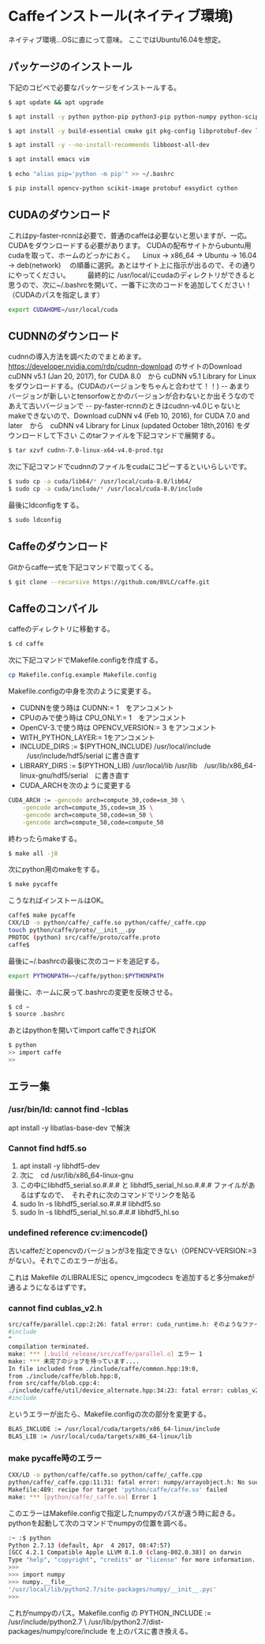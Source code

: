 # Caffeインストール(ネイティブ環境)

ネイティブ環境...OSに直にって意味。
ここではUbuntu16.04を想定。

## パッケージのインストール

下記のコピペで必要なパッケージをインストールする。

```bash
$ apt update && apt upgrade

$ apt install -y python python-pip python3-pip python-numpy python-scipy python-matplotlib ipython ipython-notebook python-pandas python-sympy python-nose python-tk python-yaml

$ apt install -y build-essential cmake git pkg-config libprotobuf-dev libleveldb-dev libsnappy-dev libhdf5-serial-dev protobuf-compiler libatlas-base-dev libgflags-dev libgoogle-glog-dev liblmdb-dev libhdf5-dev wget emacs vim gedit sudo

$ apt install -y --no-install-recommends libboost-all-dev

$ apt install emacs vim
 
$ echo "alias pip='python -m pip'" >> ~/.bashrc

$ pip install opencv-python scikit-image protobuf easydict cython
```

## CUDAのダウンロード

これはpy-faster-rcnnは必要で、普通のcaffeは必要ないと思いますが、一応。
CUDAをダウンロードする必要があります。
CUDAの配布サイトからubuntu用cudaを取って、ホームのどっかにおく。
　Linux -> x86_64 -> Ubuntu -> 16.04 -> deb(network)
　の順番に選択。あとはサイト上に指示が出るので、その通りにやってください。
　
　最終的に /usr/local/にcudaのディレクトリができると思うので、次に~/.bashrcを開いて、一番下に次のコードを追加してください！（CUDAのパスを指定します）

```bash
export CUDAHOME=/usr/local/cuda
```

## CUDNNのダウンロード

cudnnの導入方法を調べたのでまとめます。
https://developer.nvidia.com/rdp/cudnn-download のサイトのDownload cuDNN v5.1 (Jan 20, 2017), for CUDA 8.0　から cuDNN v5.1 Library for Linux をダウンロードする。(CUDAのバージョンをちゃんと合わせて！！)
-- あまりバージョンが新しいとtensorfowとかのバージョンが合わないとか出そうなのであえて古いバージョンで
-- py-faster-rcnnのときはcudnn-v4.0じゃないとmakeできないので、Download cuDNN v4 (Feb 10, 2016), for CUDA 7.0 and later　から　cuDNN v4 Library for Linux (updated October 18th,2016) をダウンロードして下さい
このtarファイルを下記コマンドで展開する。

```bash
$ tar xzvf cudnn-7.0-linux-x64-v4.0-prod.tgz
```

次に下記コマンドでcudnnのファイルをcudaにコピーするといいらしいです。

```bash
$ sudo cp -a cuda/lib64/* /usr/local/cuda-8.0/lib64/
$ sudo cp -a cuda/include/* /usr/local/cuda-8.0/include
```

最後にldconfigをする。

```bash
$ sudo ldconfig
```

## Caffeのダウンロード

Gitからcaffe一式を下記コマンドで取ってくる。

```bash
$ git clone --recursive https://github.com/BVLC/caffe.git
```

## Caffeのコンパイル

caffeのディレクトリに移動する。

```bash
$ cd caffe
```

次に下記コマンドでMakefile.configを作成する。

```bash
cp Makefile.config.example Makefile.config
```

Makefile.configの中身を次のように変更する。

- CUDNNを使う時は CUDNN:= 1　をアンコメント
- CPUのみで使う時は CPU_ONLY:= 1　をアンコメント
- OpenCV-3.で使う時は OPENCV_VERSION:= 3 をアンコメント
- WITH_PYTHON_LAYER:= 1をアンコメント
- INCLUDE_DIRS := $(PYTHON_INCLUDE) /usr/local/include 　/usr/include/hdf5/serial に書き直す
- LIBRARY_DIRS := $(PYTHON_LIB) /usr/local/lib /usr/lib　/usr/lib/x86_64-linux-gnu/hdf5/serial　に書き直す
- CUDA_ARCHを次のように変更する

```bash
CUDA_ARCH := -gencode arch=compute_30,code=sm_30 \
    -gencode arch=compute_35,code=sm_35 \
    -gencode arch=compute_50,code=sm_50 \
    -gencode arch=compute_50,code=compute_50
```

終わったらmakeする。

```bash
$ make all -j8
```

次にpython用のmakeをする。

```bash
$ make pycaffe
```

こうなればインストールはOK。

```bash
caffe$ make pycaffe
CXX/LD -o python/caffe/_caffe.so python/caffe/_caffe.cpp
touch python/caffe/proto/__init__.py
PROTOC (python) src/caffe/proto/caffe.proto
caffe$ 
```

最後に~/.bashrcの最後に次のコードを追記する。

```bash
export PYTHONPATH=~/caffe/python:$PYTHONPATH
```

最後に、ホームに戻って.bashrcの変更を反映させる。

```bash
$ cd ~
$ source .bashrc
```

あとはpythonを開いてimport caffeできればOK

```bash
$ python
>> import caffe
>>
```

## エラー集

###  /usr/bin/ld: cannot find -lcblas

 apt install -y libatlas-base-dev で解決

### Cannot find hdf5.so
1. apt install -y libhdf5-dev
2. 次に　cd /usr/lib/x86_64-linux-gnu
3. この中にlibhdf5_serial.so.#.#.# と libhdf5_serial_hl.so.#.#.# ファイルがあるはずなので、　それぞれに次のコマンドでリンクを貼る
4. sudo ln -s libhdf5_serial.so.#.#.# libhdf5.so
5. sudo ln -s libhdf5_serial_hl.so.#.#.# libhdf5_hl.so


### undefined reference cv:imencode()

古いcaffeだとopencvのバージョンが3を指定できない（OPENCV-VERSION:=3　がない）。それでこのエラーが出る。

これは Makefile のLIBRALIESに opencv_imgcodecs を追加すると多分makeが通るようになるはずです。

### cannot find cublas_v2.h

```bash
src/caffe/parallel.cpp:2:26: fatal error: cuda_runtime.h: そのようなファイルやディレクトリはありません
#include 
^
compilation terminated.
make: *** [.build_release/src/caffe/parallel.o] エラー 1
make: *** 未完了のジョブを待っています....
In file included from ./include/caffe/common.hpp:19:0,
from ./include/caffe/blob.hpp:8,
from src/caffe/blob.cpp:4:
./include/caffe/util/device_alternate.hpp:34:23: fatal error: cublas_v2.h: そのようなファイルやディレクトリはありません
#include
```
というエラーが出たら、Makefile.configの次の部分を変更する。

```bash
BLAS_INCLUDE := /usr/local/cuda/targets/x86_64-linux/include
BLAS_LIB := /usr/local/cuda/targets/x86_64-linux/lib
```

### make pycaffe時のエラー

```bash
CXX/LD -o python/caffe/caffe.so python/caffe/_caffe.cpp
python/caffe/_caffe.cpp:11:31: fatal error: numpy/arrayobject.h: No such file or directory compilation terminated.
Makefile:489: recipe for target 'python/caffe/caffe.so' failed
make: *** [python/caffe/_caffe.so] Error 1
```
このエラーはMakefile.configで指定したnumpyのパスが違う時に起きる。
pythonを起動して次のコマンドでnumpyの位置を調べる。

```bash
:~ :$ python
Python 2.7.13 (default, Apr  4 2017, 08:47:57) 
[GCC 4.2.1 Compatible Apple LLVM 8.1.0 (clang-802.0.38)] on darwin
Type "help", "copyright", "credits" or "license" for more information.
>>> 
>>> import numpy
>>> numpy.__file__
'/usr/local/lib/python2.7/site-packages/numpy/__init__.pyc'
>>>
```

これがnumpyのパス。Makefile.config の PYTHON_INCLUDE := /usr/include/python2.7 \ /usr/lib/python2.7/dist-packages/numpy/core/include を上のパスに書き換える。
